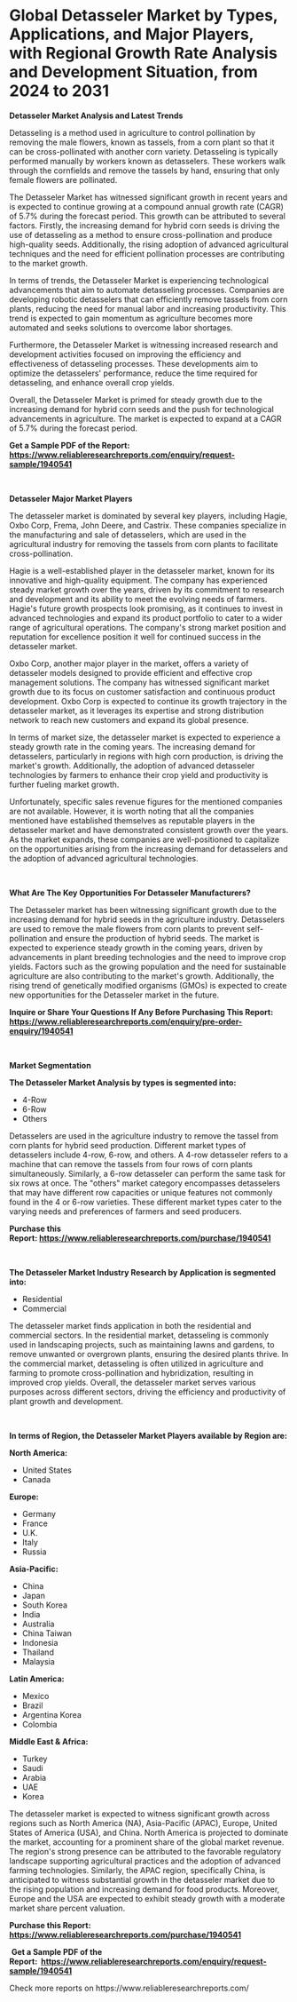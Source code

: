 <p><h1>Global Detasseler Market by Types, Applications, and Major Players, with Regional Growth Rate Analysis and Development Situation, from 2024 to 2031</h1></p><p><strong>Detasseler Market Analysis and Latest Trends</strong></p>
<p><p>Detasseling is a method used in agriculture to control pollination by removing the male flowers, known as tassels, from a corn plant so that it can be cross-pollinated with another corn variety. Detasseling is typically performed manually by workers known as detasselers. These workers walk through the cornfields and remove the tassels by hand, ensuring that only female flowers are pollinated.</p><p>The Detasseler Market has witnessed significant growth in recent years and is expected to continue growing at a compound annual growth rate (CAGR) of 5.7% during the forecast period. This growth can be attributed to several factors. Firstly, the increasing demand for hybrid corn seeds is driving the use of detasseling as a method to ensure cross-pollination and produce high-quality seeds. Additionally, the rising adoption of advanced agricultural techniques and the need for efficient pollination processes are contributing to the market growth.</p><p>In terms of trends, the Detasseler Market is experiencing technological advancements that aim to automate detasseling processes. Companies are developing robotic detasselers that can efficiently remove tassels from corn plants, reducing the need for manual labor and increasing productivity. This trend is expected to gain momentum as agriculture becomes more automated and seeks solutions to overcome labor shortages.</p><p>Furthermore, the Detasseler Market is witnessing increased research and development activities focused on improving the efficiency and effectiveness of detasseling processes. These developments aim to optimize the detasselers' performance, reduce the time required for detasseling, and enhance overall crop yields.</p><p>Overall, the Detasseler Market is primed for steady growth due to the increasing demand for hybrid corn seeds and the push for technological advancements in agriculture. The market is expected to expand at a CAGR of 5.7% during the forecast period.</p></p>
<p><strong>Get a Sample PDF of the Report:&nbsp; <a href="https://www.reliableresearchreports.com/enquiry/request-sample/1940541">https://www.reliableresearchreports.com/enquiry/request-sample/1940541</a></strong></p>
<p>&nbsp;</p>
<p><strong>Detasseler Major Market Players</strong></p>
<p><p>The detasseler market is dominated by several key players, including Hagie, Oxbo Corp, Frema, John Deere, and Castrix. These companies specialize in the manufacturing and sale of detasselers, which are used in the agricultural industry for removing the tassels from corn plants to facilitate cross-pollination. </p><p>Hagie is a well-established player in the detasseler market, known for its innovative and high-quality equipment. The company has experienced steady market growth over the years, driven by its commitment to research and development and its ability to meet the evolving needs of farmers. Hagie's future growth prospects look promising, as it continues to invest in advanced technologies and expand its product portfolio to cater to a wider range of agricultural operations. The company's strong market position and reputation for excellence position it well for continued success in the detasseler market.</p><p>Oxbo Corp, another major player in the market, offers a variety of detasseler models designed to provide efficient and effective crop management solutions. The company has witnessed significant market growth due to its focus on customer satisfaction and continuous product development. Oxbo Corp is expected to continue its growth trajectory in the detasseler market, as it leverages its expertise and strong distribution network to reach new customers and expand its global presence.</p><p>In terms of market size, the detasseler market is expected to experience a steady growth rate in the coming years. The increasing demand for detasselers, particularly in regions with high corn production, is driving the market's growth. Additionally, the adoption of advanced detasseler technologies by farmers to enhance their crop yield and productivity is further fueling market growth.</p><p>Unfortunately, specific sales revenue figures for the mentioned companies are not available. However, it is worth noting that all the companies mentioned have established themselves as reputable players in the detasseler market and have demonstrated consistent growth over the years. As the market expands, these companies are well-positioned to capitalize on the opportunities arising from the increasing demand for detasselers and the adoption of advanced agricultural technologies.</p></p>
<p>&nbsp;</p>
<p><strong>What Are The Key Opportunities For Detasseler Manufacturers?</strong></p>
<p><p>The Detasseler market has been witnessing significant growth due to the increasing demand for hybrid seeds in the agriculture industry. Detasselers are used to remove the male flowers from corn plants to prevent self-pollination and ensure the production of hybrid seeds. The market is expected to experience steady growth in the coming years, driven by advancements in plant breeding technologies and the need to improve crop yields. Factors such as the growing population and the need for sustainable agriculture are also contributing to the market's growth. Additionally, the rising trend of genetically modified organisms (GMOs) is expected to create new opportunities for the Detasseler market in the future.</p></p>
<p><strong>Inquire or Share Your Questions If Any Before Purchasing This Report: <a href="https://www.reliableresearchreports.com/enquiry/pre-order-enquiry/1940541">https://www.reliableresearchreports.com/enquiry/pre-order-enquiry/1940541</a></strong></p>
<p>&nbsp;</p>
<p><strong>Market Segmentation</strong></p>
<p><strong>The Detasseler Market Analysis by types is segmented into:</strong></p>
<p><ul><li>4-Row</li><li>6-Row</li><li>Others</li></ul></p>
<p><p>Detasselers are used in the agriculture industry to remove the tassel from corn plants for hybrid seed production. Different market types of detasselers include 4-row, 6-row, and others. A 4-row detasseler refers to a machine that can remove the tassels from four rows of corn plants simultaneously. Similarly, a 6-row detasseler can perform the same task for six rows at once. The "others" market category encompasses detasselers that may have different row capacities or unique features not commonly found in the 4 or 6-row varieties. These different market types cater to the varying needs and preferences of farmers and seed producers.</p></p>
<p><strong>Purchase this Report:&nbsp;<a href="https://www.reliableresearchreports.com/purchase/1940541">https://www.reliableresearchreports.com/purchase/1940541</a></strong></p>
<p>&nbsp;</p>
<p><strong>The Detasseler Market Industry Research by Application is segmented into:</strong></p>
<p><ul><li>Residential</li><li>Commercial</li></ul></p>
<p><p>The detasseler market finds application in both the residential and commercial sectors. In the residential market, detasseling is commonly used in landscaping projects, such as maintaining lawns and gardens, to remove unwanted or overgrown plants, ensuring the desired plants thrive. In the commercial market, detasseling is often utilized in agriculture and farming to promote cross-pollination and hybridization, resulting in improved crop yields. Overall, the detasseler market serves various purposes across different sectors, driving the efficiency and productivity of plant growth and development.</p></p>
<p>&nbsp;</p>
<p><strong>In terms of Region, the Detasseler Market Players available by Region are:</strong></p>
<p>
    <p> <strong> North America: </strong>
        <ul>
            <li>United States</li>
            <li>Canada</li>
        </ul>
        </p> 
    <p> <strong> Europe: </strong>
        <ul>
            <li>Germany</li>
            <li>France</li>
            <li>U.K.</li>
            <li>Italy</li>
            <li>Russia</li>
        </ul>
        </p> 
    <p> <strong> Asia-Pacific: </strong>
        <ul>
            <li>China</li>
            <li>Japan</li>
            <li>South Korea</li>
            <li>India</li>
            <li>Australia</li>
            <li>China Taiwan</li>
            <li>Indonesia</li>
            <li>Thailand</li>
            <li>Malaysia</li>
        </ul>
        </p> 
    <p> <strong> Latin America: </strong>
        <ul>
            <li>Mexico</li>
            <li>Brazil</li>
            <li>Argentina Korea</li>
            <li>Colombia</li>
        </ul>
        </p> 
    <p> <strong> Middle East & Africa: </strong>
        <ul>
            <li>Turkey</li>
            <li>Saudi</li>
            <li>Arabia</li>
            <li>UAE</li>
            <li>Korea</li>
        </ul>
    </p>
    </p>
<p><p>The detasseler market is expected to witness significant growth across regions such as North America (NA), Asia-Pacific (APAC), Europe, United States of America (USA), and China. North America is projected to dominate the market, accounting for a prominent share of the global market revenue. The region's strong presence can be attributed to the favorable regulatory landscape supporting agricultural practices and the adoption of advanced farming technologies. Similarly, the APAC region, specifically China, is anticipated to witness substantial growth in the detasseler market due to the rising population and increasing demand for food products. Moreover, Europe and the USA are expected to exhibit steady growth with a moderate market share percent valuation.</p></p>
<p><strong>Purchase this Report: <a href="https://www.reliableresearchreports.com/purchase/1940541">https://www.reliableresearchreports.com/purchase/1940541</a></strong></p>
<p>&nbsp;<strong>Get a Sample PDF of the Report:&nbsp;&nbsp;<a href="https://www.reliableresearchreports.com/enquiry/request-sample/1940541">https://www.reliableresearchreports.com/enquiry/request-sample/1940541</a></strong></p>
<p><strong></strong></p>
<p>Check more reports on https://www.reliableresearchreports.com/</p>